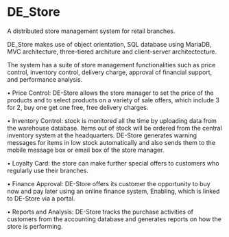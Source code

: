# DE_Store
A distributed store management system for retail branches.

DE_Store makes use of object orientation, SQL database using MariaDB, MVC architecture, three-tiered architure and client-server architectecture.

The system has a suite of store management functionalities such as price control, inventory control, delivery charge, approval of financial support, and performance analysis. 

•	Price Control: DE-Store allows the store manager to set the price of the products and to select products on a variety of sale offers, which include 3 for 2, buy one get one free, free delivery charges.

•	Inventory Control: stock is monitored all the time by uploading data from the warehouse database. Items out of stock will be ordered from the central inventory system at the headquarters. DE-Store generates warning messages for items in low stock automatically and also sends them to the mobile message box or email box of the store manager. 

•	Loyalty Card: the store can make further special offers to customers who regularly use their branches.

•	Finance Approval: DE-Store offers its customer the opportunity to buy now and pay later using an online finance system, Enabling, which is linked to DE-Store via a portal. 

•	Reports and Analysis: DE-Store tracks the purchase activities of customers from the accounting database and generates reports on how the store is performing.


